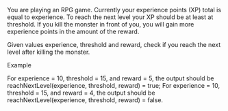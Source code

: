 You are playing an RPG game. Currently your experience points (XP) total is equal to experience. To reach the next level your XP should be at least at threshold. If you kill the monster in front of you, you will gain more experience points in the amount of the reward.

Given values experience, threshold and reward, check if you reach the next level after killing the monster.

Example

For experience = 10, threshold = 15, and reward = 5, the output should be
reachNextLevel(experience, threshold, reward) = true;
For experience = 10, threshold = 15, and reward = 4, the output should be
reachNextLevel(experience, threshold, reward) = false.
